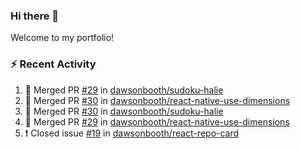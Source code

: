 ### Hi there 👋
Welcome to my portfolio!

### ⚡ Recent Activity
<!--START_SECTION:activity-->
1. 🎉 Merged PR [#29](https://github.com/dawsonbooth/sudoku-halie/pull/29) in [dawsonbooth/sudoku-halie](https://github.com/dawsonbooth/sudoku-halie)
2. 🎉 Merged PR [#30](https://github.com/dawsonbooth/react-native-use-dimensions/pull/30) in [dawsonbooth/react-native-use-dimensions](https://github.com/dawsonbooth/react-native-use-dimensions)
3. 🎉 Merged PR [#30](https://github.com/dawsonbooth/sudoku-halie/pull/30) in [dawsonbooth/sudoku-halie](https://github.com/dawsonbooth/sudoku-halie)
4. 🎉 Merged PR [#29](https://github.com/dawsonbooth/react-native-use-dimensions/pull/29) in [dawsonbooth/react-native-use-dimensions](https://github.com/dawsonbooth/react-native-use-dimensions)
5. ❗️ Closed issue [#19](https://github.com/dawsonbooth/react-repo-card/issues/19) in [dawsonbooth/react-repo-card](https://github.com/dawsonbooth/react-repo-card)
<!--END_SECTION:activity-->
